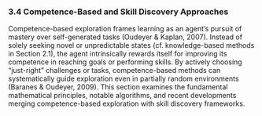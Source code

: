 ### 3.4 Competence-Based and Skill Discovery Approaches

Competence-based exploration frames learning as an agent’s pursuit of mastery over self-generated tasks (Oudeyer & Kaplan, 2007). Instead of solely seeking novel or unpredictable states (cf. knowledge-based methods in Section 2.1), the agent intrinsically rewards itself for improving its competence in reaching goals or performing skills. By actively choosing “just-right” challenges or tasks, competence-based methods can systematically guide exploration even in partially random environments (Baranes & Oudeyer, 2009). This section examines the fundamental mathematical principles, notable algorithms, and recent developments merging competence-based exploration with skill discovery frameworks.
